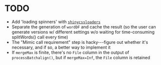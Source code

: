# TODO

- Add 'loading spinners' with [`shinycssloaders`](https://cran.r-project.org/web/packages/shinycssloaders/index.html)
- Separate the generation of `wordDF` and cache the result (so the user can generate versions w/ different settings w/o waiting for time-consuming splitWords() call every time)
- The "Mimic call requirement" step is hacky---figure out whether it's necessary, and if so, a better way to implement it
- If `mergeMax` is finite, there's no `File` column in the output of `processBatchalign()`, but if `mergeMax=Inf`, the `File` column is retained
